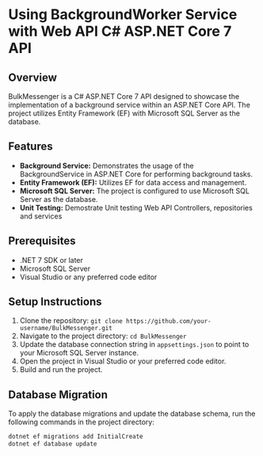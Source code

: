 # Using BackgroundWorker Service with Web API C# ASP.NET Core 7 API

## Overview
BulkMessenger is a C# ASP.NET Core 7 API designed to showcase the implementation of a background service within an ASP.NET Core API. The project utilizes Entity Framework (EF) with Microsoft SQL Server as the database.

## Features
- **Background Service:** Demonstrates the usage of the BackgroundService in ASP.NET Core for performing background tasks.
- **Entity Framework (EF):** Utilizes EF for data access and management.
- **Microsoft SQL Server:** The project is configured to use Microsoft SQL Server as the database.
- **Unit Testing:** Demostrate Unit testing Web API Controllers, repositories and services

## Prerequisites
- .NET 7 SDK or later
- Microsoft SQL Server
- Visual Studio or any preferred code editor

## Setup Instructions
1. Clone the repository: `git clone https://github.com/your-username/BulkMessenger.git`
2. Navigate to the project directory: `cd BulkMessenger`
3. Update the database connection string in `appsettings.json` to point to your Microsoft SQL Server instance.
4. Open the project in Visual Studio or your preferred code editor.
5. Build and run the project.

## Database Migration
To apply the database migrations and update the database schema, run the following commands in the project directory:

```bash
dotnet ef migrations add InitialCreate
dotnet ef database update
